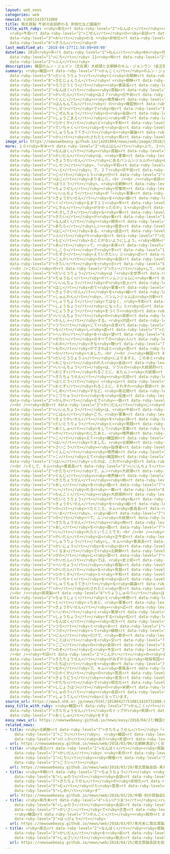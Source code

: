 ```yaml
---
layout: web_news
categories: web
newsid: k10011419731000
title: 南北首脳 午前の会談終わる 非核化など議論か
title_with_ruby: <ruby>南北<rt data-ruby-level="2">なんぼく</rt></ruby><ruby>首脳<rt data-ruby-level="6">しゅのう</rt></ruby>
  <ruby>午前<rt data-ruby-level="2">ごぜん</rt></ruby>の<ruby>会談<rt data-ruby-level="3">かいだん</rt></ruby><ruby>終<rt
  data-ruby-level="3">お</rt></ruby>わる <ruby>非核化<rt data-ruby-level="7">ひかくか</rt></ruby>など<ruby>議論<rt
  data-ruby-level="6">ぎろん</rt></ruby>か
last_modified_at: '2018-04-27T11:58:00+09:00'
datetime: 2018<ruby>年<rt data-ruby-level="1">ねん</rt></ruby>04<ruby>月<rt data-ruby-level="1">がつ</rt></ruby>27<ruby>日<rt
  data-ruby-level="1">にち</rt></ruby> 11<ruby>時<rt data-ruby-level="2">じ</rt></ruby>58<ruby>分<rt
  data-ruby-level="2">ふん</rt></ruby>
description: 韓国のムン・ジェイン（文在寅）大統領と北朝鮮のキム・ジョンウン（金正恩）朝鮮労働党委員長による南北首脳会談は２７日午前、軍事境界線にあるパンムンジョム（板門店）の韓国側の施設で始まりました。午前中の会談は正午前に終了し、非核化と平和定着を巡って集中的な議論が交わされたと見られます。
summary: <ruby>韓国<rt data-ruby-level="7">かんこく</rt></ruby>のムン・ジェイン（<ruby>文在寅<rt data-ruby-level="8">むんじぇいん</rt></ruby>）<ruby>大統領<rt
  data-ruby-level="5">だいとうりょう</rt></ruby>と<ruby>北朝鮮<rt data-ruby-level="7">きたちょうせん</rt></ruby>のキム・ジョンウン（<ruby>金正恩<rt
  data-ruby-level="8">きむじょんうん</rt></ruby>）<ruby>朝鮮<rt data-ruby-level="7">ちょうせん</rt></ruby><ruby>労働党<rt
  data-ruby-level="6">ろうどうとう</rt></ruby><ruby>委員長<rt data-ruby-level="3">いいんちょう</rt></ruby>による<ruby>南北<rt
  data-ruby-level="2">なんぼく</rt></ruby><ruby>首脳<rt data-ruby-level="6">しゅのう</rt></ruby><ruby>会談<rt
  data-ruby-level="3">かいだん</rt></ruby>は２７<ruby>日午前<rt data-ruby-level="2">にちごぜん</rt></ruby>、<ruby>軍事<rt
  data-ruby-level="4">ぐんじ</rt></ruby><ruby>境界線<rt data-ruby-level="5">きょうかいせん</rt></ruby>にあるパンムンジョム（<ruby>板門店<rt
  data-ruby-level="3">はんもんてん</rt></ruby>）の<ruby>韓国側<rt data-ruby-level="7">かんこくがわ</rt></ruby>の<ruby>施設<rt
  data-ruby-level="7">しせつ</rt></ruby>で<ruby>始<rt data-ruby-level="3">はじ</rt></ruby>まりました。<ruby>午前中<rt
  data-ruby-level="2">ごぜんちゅう</rt></ruby>の<ruby>会談<rt data-ruby-level="3">かいだん</rt></ruby>は<ruby>正午前<rt
  data-ruby-level="2">しょうごまえ</rt></ruby>に<ruby>終了<rt data-ruby-level="7">しゅうりょう</rt></ruby>し、<ruby>非核化<rt
  data-ruby-level="7">ひかくか</rt></ruby>と<ruby>平和<rt data-ruby-level="3">へいわ</rt></ruby><ruby>定着<rt
  data-ruby-level="3">ていちゃく</rt></ruby>を<ruby>巡<rt data-ruby-level="7">めぐ</rt></ruby>って<ruby>集中的<rt
  data-ruby-level="4">しゅうちゅうてき</rt></ruby>な<ruby>議論<rt data-ruby-level="6">ぎろん</rt></ruby>が<ruby>交<rt
  data-ruby-level="7">か</rt></ruby>わされたと<ruby>見<rt data-ruby-level="1">み</rt></ruby>られます。
image_url: https://newswebeasy.github.io/ja201804/news/web/image/2018/04/27/K10011419731_1804271208_1804271208_01_02.jpg
more: １０<ruby>年半<rt data-ruby-level="2">ねんはん</rt></ruby>ぶり、３<ruby>回目<rt data-ruby-level="2">かいめ</rt></ruby>となる<ruby>南北<rt
  data-ruby-level="2">なんぼく</rt></ruby><ruby>首脳<rt data-ruby-level="6">しゅのう</rt></ruby><ruby>会談<rt
  data-ruby-level="3">かいだん</rt></ruby>は、<ruby>軍事<rt data-ruby-level="4">ぐんじ</rt></ruby><ruby>境界線<rt
  data-ruby-level="5">きょうかいせん</rt></ruby>にあるパンムンジョムの<ruby>韓国側<rt data-ruby-level="7">かんこくがわ</rt></ruby>の<ruby>施設<rt
  data-ruby-level="7">しせつ</rt></ruby>、「<ruby>平和<rt data-ruby-level="3">へいわ</rt></ruby>の<ruby>家<rt
  data-ruby-level="2">いえ</rt></ruby>」で、２７<ruby>日午前<rt data-ruby-level="2">にちごぜん</rt></ruby>１０<ruby>時<rt
  data-ruby-level="2">じ</rt></ruby>１５<ruby>分<rt data-ruby-level="2">ふん</rt></ruby>から<ruby>始<rt
  data-ruby-level="3">はじ</rt></ruby>まりました。<br /><br /><ruby>会談<rt data-ruby-level="3">かいだん</rt></ruby>では<ruby>冒頭<rt
  data-ruby-level="7">ぼうとう</rt></ruby>、<ruby>北朝鮮<rt data-ruby-level="7">きたちょうせん</rt></ruby>のキム・ジョンウン<ruby>朝鮮<rt
  data-ruby-level="7">ちょうせん</rt></ruby><ruby>労働党<rt data-ruby-level="6">ろうどうとう</rt></ruby><ruby>委員長<rt
  data-ruby-level="3">いいんちょう</rt></ruby>が「<ruby>軍事<rt data-ruby-level="4">ぐんじ</rt></ruby><ruby>境界線<rt
  data-ruby-level="5">きょうかいせん</rt></ruby>を<ruby>越<rt data-ruby-level="7">こ</rt></ruby>えてここに<ruby>来<rt
  data-ruby-level="2">く</rt></ruby>るまで１１<ruby>年<rt data-ruby-level="1">ねん</rt></ruby>。どうしてこんなに<ruby>時間<rt
  data-ruby-level="2">じかん</rt></ruby>がかかったのか」と<ruby>述<rt data-ruby-level="5">の</rt></ruby>べました。そして、「<ruby>歴史的<rt
  data-ruby-level="4">れきしてき</rt></ruby>な<ruby>場<rt data-ruby-level="2">ば</rt></ruby>に<ruby>期待<rt
  data-ruby-level="3">きたい</rt></ruby>が<ruby>集<rt data-ruby-level="3">あつ</rt></ruby>まっており、<ruby>南北<rt
  data-ruby-level="2">なんぼく</rt></ruby><ruby>関係<rt data-ruby-level="4">かんけい</rt></ruby>の<ruby>新<rt
  data-ruby-level="2">あたら</rt></ruby>しい<ruby>歴史<rt data-ruby-level="4">れきし</rt></ruby>が<ruby>始<rt
  data-ruby-level="3">はじ</rt></ruby>まる。<ruby>過去<rt data-ruby-level="5">かこ</rt></ruby>のように<ruby>振<rt
  data-ruby-level="7">ふ</rt></ruby>り<ruby>出<rt data-ruby-level="7">だ</rt></ruby>しに<ruby>戻<rt
  data-ruby-level="7">もど</rt></ruby>ることがないようにしよう。<ruby>随時<rt data-ruby-level="7">ずいじ</rt></ruby><ruby>会<rt
  data-ruby-level="2">あ</rt></ruby>って、<ruby>未来<rt data-ruby-level="4">みらい</rt></ruby><ruby>志向<rt
  data-ruby-level="5">しこう</rt></ruby>で<ruby>手<rt data-ruby-level="1">て</rt></ruby>を<ruby>携<rt
  data-ruby-level="7">たずさ</rt></ruby>えていきたい」と<ruby>述<rt data-ruby-level="5">の</rt></ruby>べ、<ruby>今回<rt
  data-ruby-level="2">こんかい</rt></ruby>の<ruby>会談<rt data-ruby-level="3">かいだん</rt></ruby>に<ruby>期待<rt
  data-ruby-level="3">きたい</rt></ruby>を<ruby>示<rt data-ruby-level="5">しめ</rt></ruby>しました。<br
  /><br />これに<ruby>対<rt data-ruby-level="3">たい</rt></ruby>して、<ruby>韓国<rt data-ruby-level="7">かんこく</rt></ruby>のムン・ジェイン<ruby>大統領<rt
  data-ruby-level="5">だいとうりょう</rt></ruby>は「<ruby>全世界<rt data-ruby-level="3">ぜんせかい</rt></ruby>の<ruby>注目<rt
  data-ruby-level="3">ちゅうもく</rt></ruby>がパンムンジョムに<ruby>集<rt data-ruby-level="3">あつ</rt></ruby>まっている。キム<ruby>委員長<rt
  data-ruby-level="3">いいんちょう</rt></ruby>が<ruby>史上<rt data-ruby-level="4">しじょう</rt></ruby><ruby>初<rt
  data-ruby-level="4">はじ</rt></ruby>めて<ruby>軍事<rt data-ruby-level="4">ぐんじ</rt></ruby><ruby>境界線<rt
  data-ruby-level="5">きょうかいせん</rt></ruby>を<ruby>越<rt data-ruby-level="7">こ</rt></ruby>えた<ruby>瞬間<rt
  data-ruby-level="7">しゅんかん</rt></ruby>、パンムンジョムは<ruby>分断<rt data-ruby-level="5">ぶんだん</rt></ruby>の<ruby>象徴<rt
  data-ruby-level="7">しょうちょう</rt></ruby>ではなく、<ruby>平和<rt data-ruby-level="3">へいわ</rt></ruby>の<ruby>象徴<rt
  data-ruby-level="7">しょうちょう</rt></ruby>になった」と<ruby>応<rt data-ruby-level="5">おう</rt></ruby>じました。そのうえで、「こんにちの<ruby>状況<rt
  data-ruby-level="7">じょうきょう</rt></ruby>をつくり<ruby>出<rt data-ruby-level="1">だ</rt></ruby>したキム<ruby>委員長<rt
  data-ruby-level="3">いいんちょう</rt></ruby>の<ruby>英断<rt data-ruby-level="5">えいだん</rt></ruby>に<ruby>感謝<rt
  data-ruby-level="5">かんしゃ</rt></ruby>する。<ruby>対話<rt data-ruby-level="3">たいわ</rt></ruby>を<ruby>通<rt
  data-ruby-level="2">つう</rt></ruby>じて<ruby>合意<rt data-ruby-level="3">ごうい</rt></ruby>を<ruby>成<rt
  data-ruby-level="7">な</rt></ruby>し<ruby>遂<rt data-ruby-level="7">と</rt></ruby>げ、<ruby>平和<rt
  data-ruby-level="3">へいわ</rt></ruby>を<ruby>望<rt data-ruby-level="4">のぞ</rt></ruby>む<ruby>世界<rt
  data-ruby-level="3">せかい</rt></ruby>のすべての<ruby>人<rt data-ruby-level="1">ひと</rt></ruby>たちに<ruby>大<rt
  data-ruby-level="1">おお</rt></ruby>きな<ruby>贈<rt data-ruby-level="7">おく</rt></ruby>り<ruby>物<rt
  data-ruby-level="7">もの</rt></ruby>ができればと<ruby>思<rt data-ruby-level="2">おも</rt></ruby>う」と<ruby>述<rt
  data-ruby-level="5">の</rt></ruby>べました。<br /><br /><ruby>韓国<rt data-ruby-level="7">かんこく</rt></ruby><ruby>大統領府<rt
  data-ruby-level="5">だいとうりょうふ</rt></ruby>によりますと、このあと<ruby>非公開<rt data-ruby-level="5">ひこうかい</rt></ruby>で<ruby>行<rt
  data-ruby-level="2">おこな</rt></ruby>われた<ruby>会談<rt data-ruby-level="3">かいだん</rt></ruby>で、キム<ruby>委員長<rt
  data-ruby-level="3">いいんちょう</rt></ruby>は、ソウルの<ruby>大統領府<rt data-ruby-level="5">だいとうりょうふ</rt></ruby>を<ruby>訪<rt
  data-ruby-level="7">おとず</rt></ruby>れることに、またムン<ruby>大統領<rt data-ruby-level="5">だいとうりょう</rt></ruby>は、<ruby>北朝鮮<rt
  data-ruby-level="7">きたちょうせん</rt></ruby><ruby>北部<rt data-ruby-level="3">ほくぶ</rt></ruby>のペクトゥ（<ruby>白頭<rt
  data-ruby-level="2">はくとう</rt></ruby>）<ruby>山<rt data-ruby-level="1">やま</rt></ruby>を<ruby>訪<rt
  data-ruby-level="7">おとず</rt></ruby>れることに、それぞれ<ruby>意欲<rt data-ruby-level="6">いよく</rt></ruby>を<ruby>示<rt
  data-ruby-level="5">しめ</rt></ruby>すなど、<ruby>南北間<rt data-ruby-level="2">なんぼくかん</rt></ruby>の<ruby>交流<rt
  data-ruby-level="3">こうりゅう</rt></ruby>を<ruby>促進<rt data-ruby-level="7">そくしん</rt></ruby>すべきだという<ruby>考<rt
  data-ruby-level="2">かんが</rt></ruby>えで<ruby>一致<rt data-ruby-level="7">いっち</rt></ruby>しました。<br
  /><br /><ruby>会談<rt data-ruby-level="3">かいだん</rt></ruby>に<ruby>先立<rt data-ruby-level="1">さきだ</rt></ruby>って、キム<ruby>委員長<rt
  data-ruby-level="3">いいんちょう</rt></ruby>は、<ruby>午前<rt data-ruby-level="2">ごぜん</rt></ruby>９<ruby>時半<rt
  data-ruby-level="2">じはん</rt></ruby>ごろ、<ruby>軍事<rt data-ruby-level="4">ぐんじ</rt></ruby><ruby>境界線<rt
  data-ruby-level="5">きょうかいせん</rt></ruby>を<ruby>挟<rt data-ruby-level="7">はさ</rt></ruby>んでムン<ruby>大統領<rt
  data-ruby-level="5">だいとうりょう</rt></ruby>と<ruby>笑顔<rt data-ruby-level="7">えがお</rt></ruby>で<ruby>握手<rt
  data-ruby-level="7">あくしゅ</rt></ruby>をして<ruby>言葉<rt data-ruby-level="3">ことば</rt></ruby>を<ruby>交<rt
  data-ruby-level="7">か</rt></ruby>わしたあと、<ruby>境界線<rt data-ruby-level="5">きょうかいせん</rt></ruby>を<ruby>越<rt
  data-ruby-level="7">こ</rt></ruby>えて<ruby>韓国側<rt data-ruby-level="7">かんこくがわ</rt></ruby>に<ruby>入<rt
  data-ruby-level="1">はい</rt></ruby>りました。<ruby>北朝鮮<rt data-ruby-level="7">きたちょうせん</rt></ruby>の<ruby>最高<rt
  data-ruby-level="4">さいこう</rt></ruby><ruby>指導者<rt data-ruby-level="5">しどうしゃ</rt></ruby>が<ruby>軍事<rt
  data-ruby-level="4">ぐんじ</rt></ruby><ruby>境界線<rt data-ruby-level="5">きょうかいせん</rt></ruby>を<ruby>越<rt
  data-ruby-level="7">こ</rt></ruby>えて<ruby>韓国側<rt data-ruby-level="7">かんこくがわ</rt></ruby>に<ruby>入<rt
  data-ruby-level="1">はい</rt></ruby>ったのは、これが<ruby>初<rt data-ruby-level="4">はじ</rt></ruby>めてです。<br
  /><br />そして、キム<ruby>委員長<rt data-ruby-level="3">いいんちょう</rt></ruby>に<ruby>促<rt data-ruby-level="7">うなが</rt></ruby>される<ruby>形<rt
  data-ruby-level="2">かたち</rt></ruby>で、ムン<ruby>大統領<rt data-ruby-level="5">だいとうりょう</rt></ruby>も、<ruby>軍事<rt
  data-ruby-level="4">ぐんじ</rt></ruby><ruby>境界線<rt data-ruby-level="5">きょうかいせん</rt></ruby>をまたいで<ruby>北朝鮮<rt
  data-ruby-level="7">きたちょうせん</rt></ruby><ruby>側<rt data-ruby-level="4">がわ</rt></ruby>に<ruby>足<rt
  data-ruby-level="1">あし</rt></ruby>を<ruby>踏<rt data-ruby-level="7">ふ</rt></ruby>み<ruby>入<rt
  data-ruby-level="7">い</rt></ruby>れる<ruby>一幕<rt data-ruby-level="6">ひとまく</rt></ruby>がありました。<ruby>韓国<rt
  data-ruby-level="7">かんこく</rt></ruby><ruby>大統領府<rt data-ruby-level="5">だいとうりょうふ</rt></ruby>によりますと、ムン<ruby>大統領<rt
  data-ruby-level="5">だいとうりょう</rt></ruby>が「<ruby>私<rt data-ruby-level="8">わたし</rt></ruby>はいつ、<ruby>境界線<rt
  data-ruby-level="5">きょうかいせん</rt></ruby>を<ruby>越<rt data-ruby-level="7">こ</rt></ruby>えることができるでのしょうか」と<ruby>述<rt
  data-ruby-level="5">の</rt></ruby>べたところ、キム<ruby>委員長<rt data-ruby-level="3">いいんちょう</rt></ruby>が「では、<ruby>今<rt
  data-ruby-level="2">いま</rt></ruby>、<ruby>越<rt data-ruby-level="7">こ</rt></ruby>えてみますか」と<ruby>述<rt
  data-ruby-level="5">の</rt></ruby>べて、ムン<ruby>大統領<rt data-ruby-level="5">だいとうりょう</rt></ruby>が、<ruby>北朝鮮<rt
  data-ruby-level="7">きたちょうせん</rt></ruby><ruby>側<rt data-ruby-level="4">がわ</rt></ruby>に<ruby>足<rt
  data-ruby-level="1">あし</rt></ruby>を<ruby>踏<rt data-ruby-level="7">ふ</rt></ruby>み<ruby>入<rt
  data-ruby-level="7">い</rt></ruby>れたということです。<br /><br /><ruby>午前中<rt data-ruby-level="2">ごぜんちゅう</rt></ruby>の<ruby>会談<rt
  data-ruby-level="3">かいだん</rt></ruby>は<ruby>正午前<rt data-ruby-level="2">しょうごまえ</rt></ruby>に<ruby>終了<rt
  data-ruby-level="7">しゅうりょう</rt></ruby>し、キム<ruby>委員長<rt data-ruby-level="3">いいんちょう</rt></ruby>は、いったん<ruby>会場<rt
  data-ruby-level="2">かいじょう</rt></ruby>を<ruby>出<rt data-ruby-level="1">で</rt></ruby>て<ruby>車<rt
  data-ruby-level="1">くるま</rt></ruby>で<ruby>北朝鮮<rt data-ruby-level="7">きたちょうせん</rt></ruby><ruby>側<rt
  data-ruby-level="4">がわ</rt></ruby>に<ruby>戻<rt data-ruby-level="7">もど</rt></ruby>りました。<ruby>会談<rt
  data-ruby-level="3">かいだん</rt></ruby>では、<ruby>史上初<rt data-ruby-level="4">しじょうはつ</rt></ruby>の<ruby>米朝<rt
  data-ruby-level="2">べいちょう</rt></ruby><ruby>首脳<rt data-ruby-level="6">しゅのう</rt></ruby><ruby>会談<rt
  data-ruby-level="3">かいだん</rt></ruby>を<ruby>見据<rt data-ruby-level="7">みす</rt></ruby>えて、<ruby>非核化<rt
  data-ruby-level="7">ひかくか</rt></ruby>と<ruby>平和<rt data-ruby-level="3">へいわ</rt></ruby><ruby>定着<rt
  data-ruby-level="3">ていちゃく</rt></ruby>を<ruby>巡<rt data-ruby-level="7">めぐ</rt></ruby>って<ruby>集中的<rt
  data-ruby-level="4">しゅうちゅうてき</rt></ruby>な<ruby>議論<rt data-ruby-level="6">ぎろん</rt></ruby>が<ruby>交<rt
  data-ruby-level="7">か</rt></ruby>わされたと<ruby>見<rt data-ruby-level="1">み</rt></ruby>られます。<br
  /><br /><ruby>両首脳<rt data-ruby-level="6">りょうしゅのう</rt></ruby>は、<ruby>個別<rt data-ruby-level="5">こべつ</rt></ruby>に<ruby>昼食<rt
  data-ruby-level="2">ちゅうしょく</rt></ruby>と<ruby>休憩<rt data-ruby-level="7">きゅうけい</rt></ruby>を<ruby>取<rt
  data-ruby-level="3">と</rt></ruby>ったあと、<ruby>軍事<rt data-ruby-level="4">ぐんじ</rt></ruby><ruby>境界線<rt
  data-ruby-level="5">きょうかいせん</rt></ruby><ruby>近<rt data-ruby-level="2">ちか</rt></ruby>くで、「<ruby>平和<rt
  data-ruby-level="3">へいわ</rt></ruby>と<ruby>繁栄<rt data-ruby-level="7">はんえい</rt></ruby>」を<ruby>象徴<rt
  data-ruby-level="7">しょうちょう</rt></ruby>する<ruby>松<rt data-ruby-level="4">まつ</rt></ruby>を<ruby>南北<rt
  data-ruby-level="2">なんぼく</rt></ruby><ruby>双方<rt data-ruby-level="7">そうほう</rt></ruby>の<ruby>土<rt
  data-ruby-level="1">つち</rt></ruby>と<ruby>水<rt data-ruby-level="1">みず</rt></ruby>を<ruby>使<rt
  data-ruby-level="3">つか</rt></ruby>って<ruby>植樹<rt data-ruby-level="6">しょくじゅ</rt></ruby>することにしています。そして、２<ruby>人<rt
  data-ruby-level="1">にん</rt></ruby>だけで、<ruby>散歩<rt data-ruby-level="4">さんぽ</rt></ruby>をしながら<ruby>言葉<rt
  data-ruby-level="3">ことば</rt></ruby>を<ruby>交<rt data-ruby-level="7">か</rt></ruby>わしたあと、<ruby>午後<rt
  data-ruby-level="2">ごご</rt></ruby>の<ruby>会談<rt data-ruby-level="3">かいだん</rt></ruby>に<ruby>臨<rt
  data-ruby-level="7">のぞ</rt></ruby>む<ruby>予定<rt data-ruby-level="3">よてい</rt></ruby>です。<br
  /><br /><ruby>今回<rt data-ruby-level="2">こんかい</rt></ruby>の<ruby>会談<rt data-ruby-level="3">かいだん</rt></ruby>では、<ruby>北朝鮮<rt
  data-ruby-level="7">きたちょうせん</rt></ruby>がみずからは<ruby>核保有国<rt data-ruby-level="7">かくほゆうこく</rt></ruby>だとする<ruby>立場<rt
  data-ruby-level="2">たちば</rt></ruby>を<ruby>崩<rt data-ruby-level="7">くず</rt></ruby>していない<ruby>中<rt
  data-ruby-level="1">なか</rt></ruby>で、キム<ruby>委員長<rt data-ruby-level="3">いいんちょう</rt></ruby>の<ruby>非核化<rt
  data-ruby-level="7">ひかくか</rt></ruby>の<ruby>意思<rt data-ruby-level="3">いし</rt></ruby>を<ruby>共同<rt
  data-ruby-level="4">きょうどう</rt></ruby><ruby>宣言<rt data-ruby-level="6">せんげん</rt></ruby>などの<ruby>形<rt
  data-ruby-level="2">かたち</rt></ruby>で<ruby>明文化<rt data-ruby-level="3">めいぶんか</rt></ruby>し、<ruby>史上初<rt
  data-ruby-level="4">しじょうはつ</rt></ruby>の<ruby>米朝<rt data-ruby-level="2">べいちょう</rt></ruby><ruby>首脳<rt
  data-ruby-level="6">しゅのう</rt></ruby><ruby>会談<rt data-ruby-level="3">かいだん</rt></ruby>につなげられるのかどうかが<ruby>焦点<rt
  data-ruby-level="7">しょうてん</rt></ruby>となっています。
source_url: https://www3.nhk.or.jp/news/html/20180427/k10011419731000.html
easy_title_with_ruby: <ruby>韓国<rt data-ruby-level="7">かんこく</rt></ruby>と<ruby>北朝鮮<rt
  data-ruby-level="7">きたちょうせん</rt></ruby>のトップが<ruby>笑顔<rt data-ruby-level="7">えがお</rt></ruby>で<ruby>握手<rt
  data-ruby-level="7">あくしゅ</rt></ruby>をする
easy_news_url: https://newswebeasy.github.io/news/easy/2018/04/27/韓国と北朝鮮のトップが笑顔で握手をする
related_news:
- title: <ruby>北朝鮮<rt data-ruby-level="7">きたちょうせん</rt></ruby>「<ruby>満足<rt data-ruby-level="4">まんぞく</rt></ruby>いく<ruby>合意<rt
    data-ruby-level="3">ごうい</rt></ruby>」 <ruby>韓国<rt data-ruby-level="7">かんこく</rt></ruby>「<ruby>結果<rt
    data-ruby-level="4">けっか</rt></ruby>あり<ruby>失望<rt data-ruby-level="4">しつぼう</rt></ruby>させるものでない」
  url: https://newswebeasy.github.io/news/web/2018/03/06/北朝鮮満足いく合意-韓国結果あり失望させるものでない
- title: <ruby>南北<rt data-ruby-level="2">なんぼく</rt></ruby><ruby>首脳<rt data-ruby-level="6">しゅのう</rt></ruby><ruby>会談<rt
    data-ruby-level="3">かいだん</rt></ruby> <ruby>来月<rt data-ruby-level="2">らいげつ</rt></ruby>27<ruby>日<rt
    data-ruby-level="1">にち</rt></ruby><ruby>開催<rt data-ruby-level="7">かいさい</rt></ruby>で<ruby>合意<rt
    data-ruby-level="3">ごうい</rt></ruby>
  url: https://newswebeasy.github.io/news/web/2018/03/29/南北首脳会談-来月27日開催で合意
- title: <ruby>中朝<rt data-ruby-level="2">ちゅうちょう</rt></ruby> <ruby>初<rt data-ruby-level="4">はつ</rt></ruby>の<ruby>首脳<rt
    data-ruby-level="6">しゅのう</rt></ruby><ruby>会談<rt data-ruby-level="3">かいだん</rt></ruby>“<ruby>北朝鮮<rt
    data-ruby-level="7">きたちょうせん</rt></ruby>が<ruby>非核化<rt data-ruby-level="7">ひかくか</rt></ruby>に<ruby>向<rt
    data-ruby-level="3">む</rt></ruby>けた<ruby>意思<rt data-ruby-level="3">いし</rt></ruby><ruby>示<rt
    data-ruby-level="5">しめ</rt></ruby>す”
  url: https://newswebeasy.github.io/news/web/2018/03/28/中朝-初の首脳会談北朝鮮が非核化に向けた意思示す
- title: <ruby>来月末<rt data-ruby-level="4">らいげつまつ</rt></ruby>に<ruby>南北<rt data-ruby-level="2">なんぼく</rt></ruby><ruby>首脳<rt
    data-ruby-level="6">しゅのう</rt></ruby><ruby>会談<rt data-ruby-level="3">かいだん</rt></ruby><ruby>開催<rt
    data-ruby-level="7">かいさい</rt></ruby>で<ruby>合意<rt data-ruby-level="3">ごうい</rt></ruby>
    <ruby>韓国<rt data-ruby-level="7">かんこく</rt></ruby><ruby>政府<rt data-ruby-level="5">せいふ</rt></ruby><ruby>発表<rt
    data-ruby-level="3">はっぴょう</rt></ruby>
  url: https://newswebeasy.github.io/news/web/2018/03/07/来月末に南北首脳会談開催で合意-韓国政府発表
- title: <ruby>南北<rt data-ruby-level="2">なんぼく</rt></ruby><ruby>首脳<rt data-ruby-level="6">しゅのう</rt></ruby><ruby>会談<rt
    data-ruby-level="3">かいだん</rt></ruby>を<ruby>前<rt data-ruby-level="2">まえ</rt></ruby>に<ruby>取材<rt
    data-ruby-level="4">しゅざい</rt></ruby><ruby>拠点<rt data-ruby-level="7">きょてん</rt></ruby>「プレスセンター」オープン
  url: https://newswebeasy.github.io/news/web/2018/04/25/南北首脳会談を前に取材拠点プレスセンターオープン
...
```

